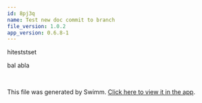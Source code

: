 ```yaml
---
id: 8pj3q
name: Test new doc commit to branch
file_version: 1.0.2
app_version: 0.6.8-1
---
```


hiteststset

bal abla

<br/>

This file was generated by Swimm. [Click here to view it in the app](https://swimm-web-app.web.app/repos/Z2l0aHViJTNBJTNBc3ItZXh0ZW5zaW9uJTNBJTNBZG91ZWs=/docs/8pj3q).